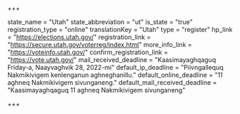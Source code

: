 +++

state_name = "Utah"
state_abbreviation = "ut"
is_state = "true"
registration_type = "online"
translationKey = "Utah"
type = "register"
hp_link = "https://elections.utah.gov/"
registration_link = "https://secure.utah.gov/voterreg/index.html"
more_info_link = "https://voteinfo.utah.gov/"
confirm_registration_link = "https://vote.utah.gov/"
mail_received_deadline = "Kaasimayaghqaguq Friday-a, Naayvaghvik 28, 2022-mi"
default_ip_deadline = "Piivngallequq Nakmikivigem kenlenganun aghneghanillu."
default_online_deadline = "11 aghneq Nakmikivigem sivunganeng."
default_mail_received_deadline = "Kaasimayaghqaguq 11 aghneq Nakmikivigem sivunganeng"

+++